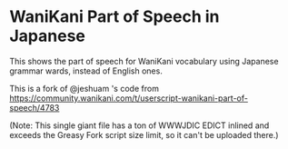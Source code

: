 # WaniKani Part of Speech in Japanese

This shows the part of speech for WaniKani vocabulary using Japanese grammar wards, instead of English ones.

This is a fork of @jeshuam 's code from https://community.wanikani.com/t/userscript-wanikani-part-of-speech/4783

(Note: This single giant file has a ton of WWWJDIC EDICT inlined and exceeds the Greasy Fork script size limit, so it can't be uploaded there.)


